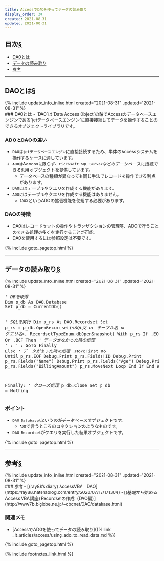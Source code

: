 ```yaml
---
title: AccessでDAOを使ってデータの読み取り
display_order: 30
created: 2021-08-31
updated: 2021-08-31
---
```


## <a name="index">目次</a><a class="heading-anchor-permalink" href="#目次">§</a>

<ul id="index_ul">
<li><a href="#DAOとは">DAOとは</a></li>
<li><a href="#データの読み取り">データの読み取り</a></li>
<li><a href="#参考">参考</a></li>
</ul>

* * *
## <a name="DAOとは">DAOとは</a><a class="heading-anchor-permalink" href="#DAOとは">§</a>
<div class="chapter-updated">{% include update_info_inline.html created="2021-08-31" updated="2021-08-31" %}</div>
### DAOとは
- `DAO`は`Data Access Object`の略でAccessのデータベースエンジンである`jetデータベースエンジン`に直接接続してデータを操作することのできるオブジェクトライブラリです。

### ADOとDAOの違い
- `DAO`は`jetデータベースエンジン`に直接接続するため、単体のAccessシステムを操作するケースに適しています。
- `ADO`はAccessに限らず、`Microsoft SQL Server`などのデータベースに接続できる汎用オブジェクトを提供しています。
  - データベースの種類が異なっても同じ手法でレコードを操作できる利点があります。
- `DAO`にはテーブルやクエリを作成する機能があります。
- `ADO`にはテーブルやクエリを作成する機能はありません。
  - `ADOX`というADOの拡張機能を使用する必要があります。

### DAOの特徴
- DAOはレコードセットの操作やトランザクションの管理等、ADOで行うことのできる処理の多くを実行することが可能。
- DAOを使用するには参照設定は不要です。

{% include goto_pagetop.html %}

* * *
## <a name="データの読み取り">データの読み取り</a><a class="heading-anchor-permalink" href="#データの読み取り">§</a>
<div class="chapter-updated">{% include update_info_inline.html created="2021-08-31" updated="2021-08-31" %}</div>
<div class="code-box no-title">
<pre>
<em class="comment">' DBを取得</em>
Dim p_db As DAO.Database
Set p_db = CurrentDb()

<em class="comment">' SQLを実行</em>
Dim p_rs As DAO.Recordset
Set p_rs = p_db.OpenRecordset(<em>&lt;SQL文 or テーブル名 or クエリ名&gt;</em>, RecordsetTypeEnum.dbOpenSnapshot)
With p_rs
    If .EOF Or .BOF Then
        <em class="comment">' データがなかった時の処理</em>
        <em class="comment">'   :</em>
        <em class="comment">'   :</em>
        GoTo Finally
    Else
        <em class="comment">' データがあった時の処理</em>
        .MoveFirst
        Do Until p_rs.EOF
            Debug.Print p_rs.Fields!ID
            Debug.Print p_rs.Fields("Name")
            Debug.Print p_rs.Fields("Age")
            Debug.Print p_rs.Fields("BillingAmount")
            p_rs.MoveNext
        Loop
    End If
End With

Finally:
<em class="comment">' クローズ処理</em>
p_db.Close
Set p_db = Nothing
</pre>
</div>

### ポイント
- `DAO.Databaset`というのがデータベースオブジェクトです。
  - `ADO`で言うところのコネクションのようなものです。
- `DAO.Recordset`がクエリを実行した結果オブジェクトです。

{% include goto_pagetop.html %}

* * *
## <a name="参考">参考</a><a class="heading-anchor-permalink" href="#参考">§</a>
<div class="chapter-updated">{% include update_info_inline.html created="2021-08-31" updated="2021-08-31" %}</div>
### 参考
- [(ray88’s diary) AccessVBA　DAO](https://ray88.hatenablog.com/entry/2020/07/12/171304)
- [(基礎から始めるAccess VBA講座) Recordsetの作成（DAO編）](http://www7b.biglobe.ne.jp/~cbcnet/DAO/database.html)

### 関連メモ
- [AccessでADOを使ってデータの読み取り]({% link _it_articles/access/using_ado_to_read_data.md %})

{% include goto_pagetop.html %}

{% include footnotes_link.html %}
